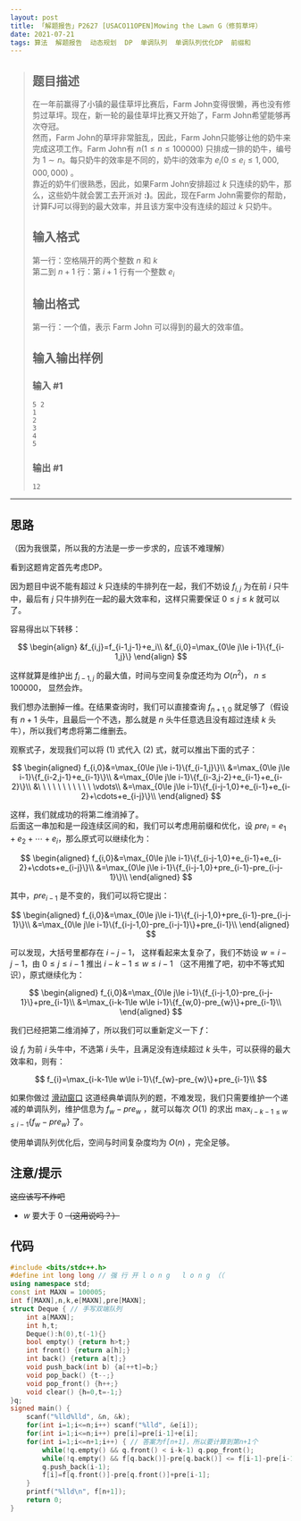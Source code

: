 ```yaml
---
layout: post
title: 「解题报告」P2627 [USACO11OPEN]Mowing the Lawn G（修剪草坪）
date: 2021-07-21
tags: 算法  解题报告  动态规划  DP  单调队列  单调队列优化DP  前缀和
---
```

> ## 题目描述
> 在一年前赢得了小镇的最佳草坪比赛后，Farm John变得很懒，再也没有修剪过草坪。现在，新一轮的最佳草坪比赛又开始了，Farm John希望能够再次夺冠。  
> 然而，Farm John的草坪非常脏乱，因此，Farm John只能够让他的奶牛来完成这项工作。Farm John有 $n(1 \le n \le 100000)$ 只排成一排的奶牛，编号为 $1\sim n$。每只奶牛的效率是不同的，奶牛i的效率为 $e_i(0 \le e_i \le 1,000,000,000)$ 。  
> 靠近的奶牛们很熟悉，因此，如果Farm John安排超过 $k$ 只连续的奶牛，那么，这些奶牛就会罢工去开派对 **:)**。因此，现在Farm John需要你的帮助，计算FJ可以得到的最大效率，并且该方案中没有连续的超过 $k$ 只奶牛。  
> ## 输入格式  
> 第一行：空格隔开的两个整数 $n$ 和 $k$  
> 第二到 $n+1$ 行：第 $i+1$ 行有一个整数 $e_i$  
> ## 输出格式  
> 第一行：一个值，表示 Farm John 可以得到的最大的效率值。  
> ## 输入输出样例  
> ### 输入 #1  
> ```
> 5 2
> 1
> 2
> 3
> 4
> 5
> ```
> ### 输出 #1  
> ```
> 12
> ```

-------------------
## 思路
（因为我很菜，所以我的方法是一步一步求的，应该不难理解）  

看到这题肯定首先考虑DP。  

因为题目中说不能有超过 $k$ 只连续的牛排列在一起，我们不妨设 $f_{i,j}$ 为在前 $i$ 只牛中，最后有 $j$ 只牛排列在一起的最大效率和，这样只需要保证 $0\le j\le k$ 就可以了。  

容易得出以下转移：

$$
\begin{align}
&f_{i,j}=f_{i-1,j-1}+e_i\\
&f_{i,0}=\max_{0\le j\le i-1}\{f_{i-1,j}\}
\end{align}
$$

这样就算是维护出 $f_{i-1,j}$ 的最大值，时间与空间复杂度还均为 $O(n^2)$， $n\le 100000$， 显然会炸。  

我们想办法删掉一维。在结果查询时，我们可以直接查询 $f_{n+1,0}$ 就足够了（假设有 $n+1$ 头牛，且最后一个不选，那么就是 $n$ 头牛任意选且没有超过连续 $k$ 头牛），所以我们考虑将第二维删去。

观察式子，发现我们可以将 $(1)$ 式代入 $(2)$ 式，就可以推出下面的式子：  

$$
\begin{aligned}
f_{i,0}&=\max_{0\le j\le i-1}\{f_{i-1,j}\}\\
&=\max_{0\le j\le i-1}\{f_{i-2,j-1}+e_{i-1}\}\\
&=\max_{0\le j\le i-1}\{f_{i-3,j-2}+e_{i-1}+e_{i-2}\}\\
&\ \ \ \ \ \ \ \ \ \ \ \vdots\\
&=\max_{0\le j\le i-1}\{f_{i-j-1,0}+e_{i-1}+e_{i-2}+\cdots+e_{i-j}\}\\
\end{aligned}
$$

这样，我们就成功的将第二维消掉了。  
后面这一串加和是一段连续区间的和，我们可以考虑用前缀和优化，设 $pre_i=e_1+e_2+\cdots+e_i$，那么原式可以继续化为：

$$
\begin{aligned}
f_{i,0}&=\max_{0\le j\le i-1}\{f_{i-j-1,0}+e_{i-1}+e_{i-2}+\cdots+e_{i-j}\}\\
&=\max_{0\le j\le i-1}\{f_{i-j-1,0}+pre_{i-1}-pre_{i-j-1}\}\\
\end{aligned}
$$

其中，$pre_{i-1}$ 是不变的，我们可以将它提出：

$$
\begin{aligned}
f_{i,0}&=\max_{0\le j\le i-1}\{f_{i-j-1,0}+pre_{i-1}-pre_{i-j-1}\}\\
&=\max_{0\le j\le i-1}\{f_{i-j-1,0}-pre_{i-j-1}\}+pre_{i-1}\\
\end{aligned}
$$

可以发现，大括号里都存在 $i-j-1$， 这样看起来太复杂了，我们不妨设 $w=i-j-1$，由 $0\le j\le i-1$ 推出 $i-k-1\le w\le i-1$ （这不用推了吧，初中不等式知识），原式继续化为：  

$$
\begin{aligned}
f_{i,0}&=\max_{0\le j\le i-1}\{f_{i-j-1,0}-pre_{i-j-1}\}+pre_{i-1}\\
&=\max_{i-k-1\le w\le i-1}\{f_{w,0}-pre_{w}\}+pre_{i-1}\\
\end{aligned}
$$

我们已经把第二维消掉了，所以我们可以重新定义一下 $f$：  

设 $f_i$ 为前 $i$ 头牛中，不选第 $i$ 头牛，且满足没有连续超过 $k$ 头牛，可以获得的最大效率和，则有：  

$$
f_{i}=\max_{i-k-1\le w\le i-1}\{f_{w}-pre_{w}\}+pre_{i-1}\\
$$

如果你做过 [滑动窗口](https://www.luogu.com.cn/problem/P1886) 这道经典单调队列的题，不难发现，我们只需要维护一个递减的单调队列，维护信息为 $f_w-pre_w$ ，就可以每次 $O(1)$ 的求出 $\max_{i-k-1\le w\le i-1}\{f_{w}-pre_{w}\}$ 了。  

使用单调队列优化后，空间与时间复杂度均为 $O(n)$ ，完全足够。

## 注意/提示
~~这应该写不炸吧~~
- $w$ 要大于 $0$ ~~（这用说吗？）~~
## 代码
```cpp
#include <bits/stdc++.h>
#define int long long // 强 行 开 l o n g   l o n g （（
using namespace std;
const int MAXN = 100005;
int f[MAXN],n,k,e[MAXN],pre[MAXN];
struct Deque { // 手写双端队列
    int a[MAXN];
    int h,t;
    Deque():h(0),t(-1){}
    bool empty() {return h>t;}
    int front() {return a[h];}
    int back() {return a[t];}
    void push_back(int b) {a[++t]=b;}
    void pop_back() {t--;}
    void pop_front() {h++;}
    void clear() {h=0,t=-1;}
}q;
signed main() {
    scanf("%lld%lld", &n, &k);
    for(int i=1;i<=n;i++) scanf("%lld", &e[i]);
    for(int i=1;i<=n;i++) pre[i]=pre[i-1]+e[i];
    for(int i=1;i<=n+1;i++) { // 答案为f[n+1]，所以要计算到第n+1个
        while(!q.empty() && q.front() < i-k-1) q.pop_front();
        while(!q.empty() && f[q.back()]-pre[q.back()] <= f[i-1]-pre[i-1]) q.pop_back();
        q.push_back(i-1);
        f[i]=f[q.front()]-pre[q.front()]+pre[i-1];
    }
    printf("%lld\n", f[n+1]);
    return 0;
}
```